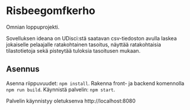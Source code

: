 # Risbeegomfkerho

Omnian loppuprojekti.

Sovelluksen ideana on UDisci:stä saatavan csv-tiedoston avulla laskea jokaiselle
pelaajalle ratakohtainen tasoitus, näyttää ratakohtaisia tilastotietoja sekä pisteytää tuloksia
tasoitusen mukaan.

## Asennus

Asenna riippuvuudet: `npm install`.
Rakenna front- ja backend komennolla `npm run build`.
Käynnistä palvelin: `npm start`.

Palvelin käynnistyy oletuksenva http://localhost:8080
